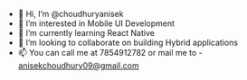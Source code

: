 - 👋 Hi, I’m @choudhuryanisek
- 👀 I’m interested in  Mobile UI Development
- 🌱 I’m currently learning  React Native 
- 💞️ I’m looking to collaborate on   building Hybrid applications
- 📫 You can call me at 7854912782 or mail  me to - anisekchoudhury09@gmail.com

<!---
choudhuryanisek/choudhuryanisek is a ✨ special ✨ repository because its `README.md` (this file) appears on your GitHub profile.
You can click the Preview link to take a look at your changes.
--->

